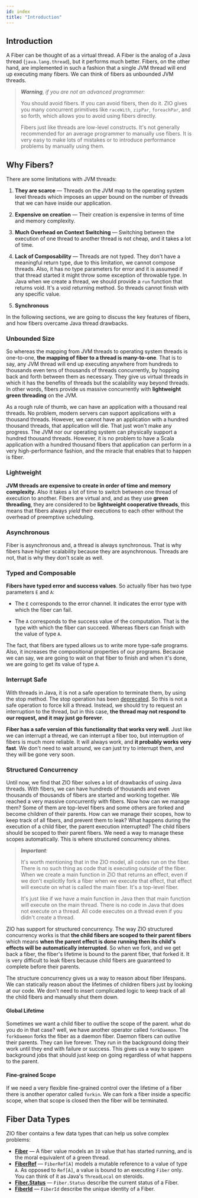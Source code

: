 ```yaml
---
id: index
title: "Introduction"
---
```


## Introduction

A Fiber can be thought of as a virtual thread. A Fiber is the analog of a Java thread (`java.lang.thread`), but it performs much better. Fibers, on the other hand, are implemented in such a fashion that a single JVM thread will end up executing many fibers. We can think of fibers as unbounded JVM threads.

> _**Warning**, if you are not an advanced programmer:_
>
> You should avoid fibers. If you can avoid fibers, then do it. ZIO gives you many concurrent primitives like `raceWith`, `zipPar`, `foreachPar`, and so forth, which allows you to avoid using fibers directly.
>
> Fibers just like threads are low-level constructs. It's not generally recommended for an average programmer to manually use fibers. It is very easy to make lots of mistakes or to introduce performance problems by manually using them.

## Why Fibers?

There are some limitations with JVM threads:

1. **They are scarce** — Threads on the JVM map to the operating system level threads which imposes an upper bound on the number of threads that we can have inside our application.

2. **Expensive on creation** — Their creation is expensive in terms of time and memory complexity.

3. **Much Overhead on Context Switching** — Switching between the execution of one thread to another thread is not cheap, and it takes a lot of time.

4. **Lack of Composability** — Threads are not typed. They don't have a meaningful return type, due to this limitation, we cannot compose threads. Also, it has no type parameters for error and it is assumed if that thread started it might throw some exception of throwable type. In Java when we create a thread, we should provide a `run` function that returns void. It's a void returning method. So threads cannot finish with any specific value.

5. **Synchronous**

In the following sections, we are going to discuss the key features of fibers, and how fibers overcame Java thread drawbacks.

### Unbounded Size

So whereas the mapping from JVM threads to operating system threads is one-to-one, **the mapping of fiber to a thread is many-to-one**. That is to say, any JVM thread will end up executing anywhere from hundreds to thousands even tens of thousands of threads concurrently, by hopping back and forth between them as necessary. They give us virtual threads in which it has the benefits of threads but the scalability way beyond threads. In other words, fibers provide us massive concurrently with **lightweight green threading** on the JVM.

As a rough rule of thumb, we can have an application with a thousand real threads. No problem, modern servers can support applications with a thousand threads. However, we cannot have an application with a hundred thousand threads, that application will die. That just won't make any progress. The JVM nor our operating system can physically support a hundred thousand threads. However, it is no problem to have a Scala application with a hundred thousand fibers that application can perform in a very high-performance fashion, and the miracle that enables that to happen is fiber.

### Lightweight

**JVM threads are expensive to create in order of time and memory complexity.** Also it takes a lot of time to switch between one thread of execution to another. Fibers are virtual and, and as they use **green threading**, they are considered to be **lightweight cooperative threads**, this means that fibers always _yield_ their executions to each other without the overhead of preemptive scheduling.

### Asynchronous

Fiber is asynchronous and, a thread is always synchronous. That is why fibers have higher scalability because they are asynchronous. Threads are not, that is why they don't scale as well.

### Typed and Composable

**Fibers have typed error and success values**. So actually fiber has two type parameters `E` and `A`:

- The `E` corresponds to the error channel. It indicates the error type with which the fiber can fail.

- The `A` corresponds to the success value of the computation. That is the type with which the fiber can succeed. Whereas fibers can finish with the value of type `A`.

The fact, that fibers are typed allows us to write more type-safe programs. Also, it increases the compositional properties of our programs. Because we can say, we are going to wait on that fiber to finish and when it's done, we are going to get its value of type `A`.

### Interrupt Safe

With threads in Java, it is not a safe operation to terminate them, by using the stop method. The stop operation has been [deprecated](https://docs.oracle.com/javase/1.5.0/docs/guide/misc/threadPrimitiveDeprecation.html). So this is not a safe operation to force kill a thread. Instead, we should try to request an interruption to the thread, but in this case, **the thread may not respond to our request, and it may just go forever**.

**Fiber has a safe version of this functionality that works very well**. Just like we can interrupt a thread, we can interrupt a fiber too, but interruption of fibers is much more reliable. It will always work, and **it probably works very fast**. We don't need to wait around, we can just try to interrupt them, and they will be gone very soon.

### Structured Concurrency

Until now, we find that ZIO fiber solves a lot of drawbacks of using Java threads. With fibers, we can have hundreds of thousands and even thousands of thousands of fibers are started and working together. We reached a very massive concurrently with fibers. Now how can we manage them? Some of them are top-level fibers and some others are forked and become children of their parents. How can we manage their scopes, how to keep track of all fibers, and prevent them to leak? What happens during the execution of a child fiber, the parent execution interrupted? The child fibers should be scoped to their parent fibers. We need a way to manage these scopes automatically. This is where structured concurrency shines.

> _**Important**:_
>
> It's worth mentioning that in the ZIO model, all codes run on the fiber. There is no such thing as code that is executing outside of the fiber. When we create a main function in ZIO that returns an effect, even if we don't explicitly fork a fiber when we execute that effect, that effect will execute on what is called the main fiber. It's a top-level fiber.
>
>It's just like if we have a main function in Java then that main function will execute on the main thread. There is no code in Java that does not execute on a thread. All code executes on a thread even if you didn't create a thread.

ZIO has support for structured concurrency. The way ZIO structured concurrency works is that **the child fibers are scoped to their parent fibers** which means **when the parent effect is done running then its child's effects will be automatically interrupted**. So when we fork, and we get back a fiber, the fiber's lifetime is bound to the parent fiber, that forked it. It is very difficult to leak fibers because child fibers are guaranteed to complete before their parents.

The structure concurrency gives us a way to reason about fiber lifespans. We can statically reason about the lifetimes of children fibers just by looking at our code. We don't need to insert complicated logic to keep track of all the child fibers and manually shut them down.

#### Global Lifetime

Sometimes we want a child fiber to outlive the scope of the parent. what do you do in that case? well, we have another operator called `forkDaemon`. The `forkDaemon` forks the fiber as a daemon fiber. Daemon fibers can outlive their parents. They can live forever. They run in the background doing their work until they end with failure or success. This gives us a way to spawn background jobs that should just keep on going regardless of what happens to the parent.

#### Fine-grained Scope

If we need a very flexible fine-grained control over the lifetime of a fiber there is another operator called `forkin`. We can fork a fiber inside a specific scope, when that scope is closed then the fiber will be terminated.

## Fiber Data Types

ZIO fiber contains a few data types that can help us solve complex problems:

- **[Fiber](fiber.md)** — A fiber value models an `IO` value that has started running, and is the moral equivalent of a green thread.
- **[FiberRef](fiberref.md)** — `FiberRef[A]` models a mutable reference to a value of type `A`. As opposed to `Ref[A]`, a value is bound to an executing `Fiber` only.  You can think of it as Java's `ThreadLocal` on steroids.
- **[Fiber.Status](fiberstatus.md)** — `Fiber.Status` describe the current status of a Fiber.
- **[FiberId](fiberid.md)** — `FiberId` describe the unique identity of a Fiber.